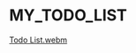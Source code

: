 # MY_TODO_LIST

[Todo List.webm](https://github.com/8566uyu/MY_TODO_LIST/assets/121207285/34dd9509-1779-4417-a522-f34d73ba41b0)
